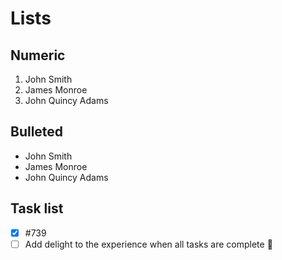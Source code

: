 # Lists

## Numeric

1. John Smith
1. James Monroe
1. John Quincy Adams

## Bulleted

- John Smith
- James Monroe
- John Quincy Adams

## Task list

- [x] #739
- [ ] Add delight to the experience when all tasks are complete :tada: